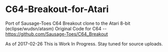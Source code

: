 # C64-Breakout-for-Atari
Port of Sausage-Toes C64 Breakout clone to the Atari 8-bit (eclipse/wudsn/atasm)
Original Code for C64 -- https://github.com/Sausage-Toes/C64_Breakout

As of 2017-02-26  This is Work In Progress. 
Stay tuned for source uploads.
